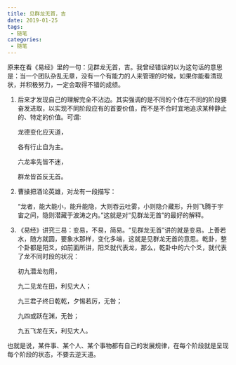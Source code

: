 ```yaml
---
title: 见群龙无首，吉
date: 2019-01-25
tags:
 - 随笔    
categories: 
 - 随笔
---
```


原来在看《易经》里的一句：见群龙无首，吉。我曾经错误的以为这句话的意思是：当一个团队杂乱无章，没有一个有能力的人来管理的时候，如果你能看清现状，并积极努力，一定会取得不错的成绩。

1. 后来才发现自己的理解完全不沾边。其实强调的是不同的个体在不同的阶段要奋发进取，以实现不同阶段应有的首要价值，而不是不合时宜地追求某种静止的、特定的价值。可谓:

    龙德变化应天道，

    各有行止自为主。

    六龙率先皆不迷，

    群龙皆首反无首。

2. 曹操把酒论英雄，对龙有一段描写：

    “龙者，能大能小，能升能隐，大则吞云吐雾，小则隐介藏形，升则飞腾于宇宙之间，隐则潜藏于波涛之内。”这就是对“见群龙无首”的最好的解释。

3. 《易经》讲究三易：变易，不易，简易。“见群龙无首”讲的就是变易。上善若水，随方就圆，要象水那样，变化多端，这就是见群龙无首的意思。乾卦，整个卦都是阳爻，如前面所讲，阳爻就代表龙，那么，乾卦中的六个爻，就代表了龙不同时段的状况：

    初九潜龙勿用，

    九二见龙在田，利见大人；

    九三君子终日乾乾，夕惕若厉，无咎；

    九四或跃在渊，无咎；

    九五飞龙在天，利见大人。

也就是说，某件事、某个人、某个事物都有自己的发展规律，在每个阶段就是呈现每个阶段的状态，不要去逆天道。
